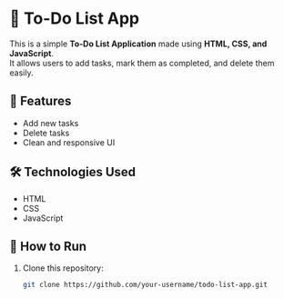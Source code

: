 # 📝 To-Do List App

This is a simple **To-Do List Application** made using **HTML, CSS, and JavaScript**.  
It allows users to add tasks, mark them as completed, and delete them easily.

## 🚀 Features
- Add new tasks
- Delete tasks
- Clean and responsive UI

## 🛠️ Technologies Used
- HTML
- CSS
- JavaScript

## 📂 How to Run
1. Clone this repository:
   ```bash
   git clone https://github.com/your-username/todo-list-app.git
